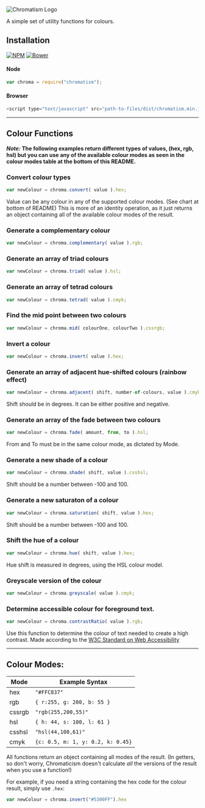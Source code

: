 ![Chromatism Logo](http://digitalpanda.ca/resources/img/chromatism.png)

A simple set of utility functions for colours.

## Installation

[![NPM](https://nodei.co/npm/chromatism.png?mini=true)](https://nodei.co/npm/chromatism/)
[![Bower](http://digitalpanda.ca/resources/img/bower-chromatism.png)](https://nodei.co/npm/chromatism/)

#### Node
```javascript
var chroma = require("chromatism");
```
#### Browser
```javascript
<script type="text/javascript" src="path-to-files/dist/chromatism.min.js"></script>
```

---

## Colour Functions

**_Note:_ The following examples return different types of values, (hex, rgb, hsl) but you can use any of the available colour modes as seen in the colour modes table at the bottom of this README.**

### Convert colour types
```javascript
var newColour = chroma.convert( value ).hex;
```

Value can be any colour in any of the supported colour modes. (See chart at bottom of README) This is more of an identity operation, as it just returns an object containing all of the available colour modes of the result.

### Generate a complementary colour
```javascript
var newColour = chroma.complementary( value ).rgb;
```

### Generate an array of triad colours
```javascript
var newColour = chroma.triad( value ).hsl;
```

### Generate an array of tetrad colours
```javascript
var newColour = chroma.tetrad( value ).cmyk;
```

### Find the mid point between two colours
```javascript
var newColour = chroma.mid( colourOne, colourTwo ).cssrgb;
```

### Invert a colour
```javascript
var newColour = chroma.invert( value ).hex;
```

### Generate an array of adjacent hue-shifted colours (rainbow effect)
```javascript
var newColour = chroma.adjacent( shift, number-of-colours, value ).cmyk;
```

Shift should be in degrees. It can be either positive and negative.

### Generate an array of the fade between two colours
```javascript
var newColour = chroma.fade( amount, from, to ).hsl;
```

From and To must be in the same colour mode, as dictated by Mode.

### Generate a new shade of a colour
```javascript
var newColour = chroma.shade( shift, value ).csshsl;
```

Shift should be a number between -100 and 100.

### Generate a new saturaton of a colour
```javascript
var newColour = chroma.saturation( shift, value ).hex;
```

Shift should be a number between -100 and 100.

### Shift the hue of a colour
```javascript
var newColour = chroma.hue( shift, value ).hex;
```

Hue shift is measured in degrees, using the HSL colour model.

### Greyscale version of the colour
```javascript
var newColour = chroma.greyscale( value ).cmyk;
```

### Determine accessible colour for foreground text.
```javascript
var newColour = chroma.contrastRatio( value ).rgb;
```

Use this function to determine the colour of text needed to create a high contrast. Made according to the [W3C Standard on Web Accessibility](http://www.w3.org/TR/UNDERSTANDING-WCAG20/visual-audio-contrast-contrast.html)

---

## Colour Modes:

| Mode   | Example Syntax                    |
|--------|-----------------------------------|
| hex    | `"#FFC837"`                       |
| rgb    | `{ r:255, g: 200, b: 55 }`        |
| cssrgb | `"rgb(255,200,55)"`               |
| hsl    | `{ h: 44, s: 100, l: 61 }`        |
| csshsl | `"hsl(44,100,61)"`                |
| cmyk   | `{c: 0.5, m: 1, y: 0.2, k: 0.45}` |

All functions return an object containing all modes of the result. (In getters, so don't worry, Chromaticism doesn't calculate *all* the versions of the result when you use a function!)

For example, if you need a string containing the hex code for the colour result, simply use `.hex`:

```javascript
var newColour = chroma.invert("#5300FF").hex
```